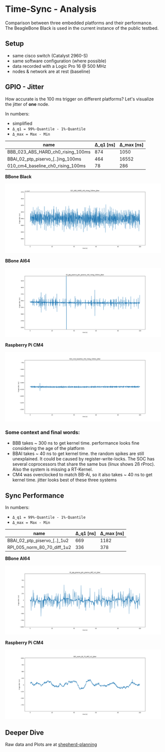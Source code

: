 # Time-Sync - Analysis

Comparison between three embedded platforms and their performance. The BeagleBone Black is used in the current instance of the public testbed.

## Setup

- same cisco switch (Catalyst 2960-S)
- same software configuration (where possible)
- data recorded with a Logic Pro 16 @ 500 MHz
- nodes & network are at rest (baseline)

## GPIO - Jitter

How accurate is the 100 ms trigger on different platforms? Let's visualize the jitter of **one** node.

In numbers:
- simplified
- `Δ_q1 = 99%-Quantile - 1%-Quantile`
- `Δ_max = Max - Min`

| name                              | Δ_q1 [ns] | Δ_max [ns] |
|-----------------------------------|-----------|------------|
| BBB_023_ABS_HARD_ch0_rising_100ms | 874       | 1050       |
| BBAI_02_ptp_piservo_[..]ing_100ms | 464       | 16552      |
| 010_cm4_baseline_ch0_rising_100ms | 78        | 286        |

**BBone Black**

![GPIO-Jitter-BBB](jitter_BBB_023_ABS_HARD_ch0_rising_100ms_jitter.png)

**BBone AI64**

![GPIO-Jitter-BBAI](jitter_AI64_02_ptp_piservo_phc_piservo_ch0_rising_100ms_jitter.png)

**Raspberry Pi CM4**

![GPIO-Jitter-RPiCM4](jitter_CM4_010_cm4_baseline_ch0_rising_100ms_jitter.png)

### Some context and final words:

- BBB takes ~ 300 ns to get kernel time. performance looks fine considering the age of the platform
- BBAI takes ~ 40 ns to get kernel time. the random spikes are still unexplained. It could be caused by register-write-locks. The SOC has several coprocessors that share the same bus (linux shows 2ß rProc). Also the system is missing a RT-Kernel.
- CM4 was overclocked to match BB-Ai, so it also takes ~ 40 ns to get kernel time. jitter looks best of these three systems

## Sync Performance

In numbers:
- `Δ_q1 = 99%-Quantile - 1%-Quantile`
- `Δ_max = Max - Min`

| name                         | Δ_q1 [ns] | Δ_max [ns] |
|------------------------------|-----------|------------|
| BBAI_02_ptp_piservo_[..]_1u2 | 669       | 1182       |
| RPI_005_norm_80_70_diff_1u2  | 336       | 378        |

**BBone AI64**

![Sync-BBAI](sync_AI64_02_ptp_piservo_phc_piservo_diff_1u2_jitter.png)

**Raspberry Pi CM4**

![Sync-RPiCM4](sync_CM4_005_norm_80_70_diff_1u2_jitter.png)

## Deeper Dive

Raw data and Plots are at [shepherd-planning](https://github.com/orgua/shepherd_v2_planning/tree/main/timesync'24)
